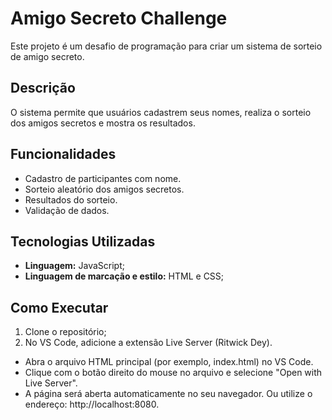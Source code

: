 # Amigo Secreto Challenge

Este projeto é um desafio de programação para criar um sistema de sorteio de amigo secreto.

## Descrição

O sistema permite que usuários cadastrem seus nomes, realiza o sorteio dos amigos secretos e mostra os resultados.

## Funcionalidades

- Cadastro de participantes com nome.
- Sorteio aleatório dos amigos secretos.
- Resultados do sorteio.
- Validação de dados.

## Tecnologias Utilizadas

- **Linguagem:** JavaScript;
-  **Linguagem de marcação e estilo:** HTML e CSS;

## Como Executar

1. Clone o repositório;
2. No VS Code, adicione a extensão Live Server (Ritwick Dey).
  - Abra o arquivo HTML principal (por exemplo, index.html) no VS Code.
  - Clique com o botão direito do mouse no arquivo e selecione "Open with Live Server".
  - A página será aberta automaticamente no seu navegador.
Ou utilize o endereço: http://localhost:8080.

